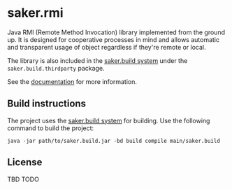 # saker.rmi

Java RMI (Remote Method Invocation) library implemented from the ground up. It is designed for cooperative processes in mind and allows automatic and transparent usage of object regardless if they're remote or local.

The library is also included in the [saker.build system](https://saker.build) under the `saker.build.thirdparty` package.

See the [documentation](https://saker.build/saker.rmi/doc/) for more information.

## Build instructions

The project uses the [saker.build system](https://saker.build) for building. Use the following command to build the project:

```
java -jar path/to/saker.build.jar -bd build compile main/saker.build
```

## License

TBD TODO